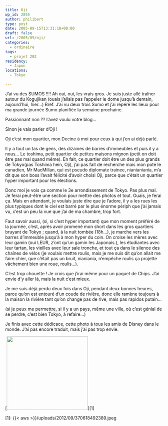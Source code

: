 ```yaml
---
title: Oji
wp_id: 2855
author: philibert
type: post
date: 2005-09-15T13:31:18+00:00
draft: false
url: /2005/09/oji/
categories:
  - ordinaire
tags:
  - projet 202
residency:
  - Japon
locations:
  - Tokyo

---
```

J&rsquo;ai vu des SUMOS !!!! Ah oui, oui, les vrais gros. Je suis juste allé traîner autour du Kogujikan (ouais j&rsquo;allais pas l&rsquo;appeler le dome jusqu&rsquo;à demain, aujourd&rsquo;hui, hier&#8230;) Bref. J&rsquo;ai vu deux trois Sumo et j&rsquo;ai repéré les lieux pour ma grande journée Sumo planifiée la semaine prochaine.
  
Passionnant non ?? l&rsquo;avez voulu votre blog&#8230;

Sinon je vais parler d&rsquo;Oji !
  
Oji c&rsquo;est mon quartier, mon Decine à moi pour ceux à qui j&rsquo;en ai déjà parlé. 

Il y a tout un tas de gens, des dizaines de barres d&rsquo;immeubles et puis il y a nous&#8230; Le toshima, petit quartier de petites maisons mignon (petit on doit être pas mal quand même). En fait, ce quartier doit être un des plus grands de Tokyo(pas Toshima hein, Oji), j&rsquo;ai pas fait de recherche mais mon pote le canadien, Mr MacMillan, qui est pseudo diplomate trainee, nianianiania, m&rsquo;a dit que son boss l&rsquo;avait félicité d&rsquo;avoir choisi Oji, parce que c&rsquo;était un quartier hyper important pour les élections. 

Donc moi je vois ça comme le 3e arrondissement de Tokyo. Pas plus mal. Je ferai peut-être une section pour mettre des photos et tout. Ouais, je ferai ça. Mais en attendant, je voulais juste dire que je l&rsquo;adore, il y a les rues les plus typiques dont le ciel est barré par le plus énorme périph que j&rsquo;ai jamais vu, c&rsquo;est un peu la vue que j&rsquo;ai de ma chambre, trop fort. 

Faut savoir aussi, (si, si c&rsquo;est hyper important) que mon moment préféré de la journée, c&rsquo;est, après avoir promené mon short dans les gros quartiers bruyant de Tokyo ; quand, à la nuit tombée (18h&#8230;), je marche vers les barres d&rsquo;immeuble jusqu&rsquo;à à mon hyper du coin. On croise les mères avec leur gamin (oui LEUR, z&rsquo;ont qu&rsquo;un gamin les Japonais.), les étudiantes avec leur tartan, les vieilles avec leur sale tronche, et tout ça dans le silence des chaînes de vélos (je voulais mettre roulis, mais je me suis dit qu&rsquo;on allait me faire chier, que c&rsquo;était pas un bruit, nianiania, n&#8217;empêche roulis ça projette vâchement bien une roue, roulis&#8230;). 

C&rsquo;est trop chouette ! Je crois que j&rsquo;irai même pour un paquet de Chips. J&rsquo;ai envie d&rsquo;y aller là, mais la nuit c&rsquo;est mieux.
  
Je me suis déjà perdu deux fois dans Oji, pendant deux bonnes heures, parce qu&rsquo;on est entouré d&rsquo;un coude de rivière, donc elle ramène toujours à la maison la rivière tant qu&rsquo;on change pas de rive, mais pas rapidos putain&#8230;
  
(si je peux me permettre, si il y a un pays, même une ville, où c&rsquo;est génial de se perdre, c&rsquo;est bien Tokyo, à refaire&#8230;)

Je finis avec cette dédicace, cette photo à tous les amis de Disney dans le monde. J&rsquo;ai pas encore traduit, mais j&rsquo;ai pas trop envie.

[<img src="{{< aws >}}/uploads/2012/09/370618492389.jpeg" alt="" title="370618492389" width="259" height="235" class="alignnone size-full wp-image-2856" />][1]

 [1]: {{< aws >}}/uploads/2012/09/370618492389.jpeg